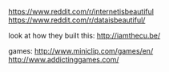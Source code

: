 https://www.reddit.com/r/internetisbeautiful
https://www.reddit.com/r/dataisbeautiful/

look at how they built this:
http://iamthecu.be/


games:
http://www.miniclip.com/games/en/
http://www.addictinggames.com/
